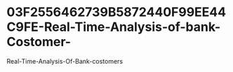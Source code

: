 # 03F2556462739B5872440F99EE44C9FE-Real-Time-Analysis-of-bank-Costomer-
Real-Time-Analysis-Of-Bank-costomers
